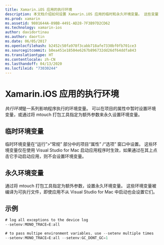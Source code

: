 ```yaml
---
title: Xamarin.iOS 应用的执行环境
description: 本文档介绍如何设置 Xamarin.iOS 应用的临时和永久环境变量。 这些变量可以在项目的属性中指定，也可以作为 mtouch 打包工具的额外参数进行指定。
ms.prod: xamarin
ms.assetid: 9801644A-89BB-4491-AD28-7F3B97D2CD62
ms.technology: xamarin-ios
author: davidortinau
ms.author: daortin
ms.date: 06/05/2017
ms.openlocfilehash: b2452c50fa978f3cabb718afe7330bf0fb701ce3
ms.sourcegitcommit: b0ea451e18504e6267b896732dd26df64ddfa843
ms.translationtype: HT
ms.contentlocale: zh-CN
ms.lasthandoff: 04/13/2020
ms.locfileid: "73030244"
---
```

# <a name="execution-environment-for-xamarinios-apps"></a>Xamarin.iOS 应用的执行环境

*执行环境*是一系列影响程序执行的环境变量。 可以在项目的属性中暂时设置环境变量，或通过将 mtouch 打包工具指定为额外参数来永久设置环境变量。

## <a name="temporary-environment-variables"></a>临时环境变量

临时环境变量在“运行”>“常规”  部分中的项目“属性”  /“选项”  窗口中设置。 这些环境变量仅在使用 Visual Studio for Mac 启动应用程序时生效，如果通过在其上点击它手动启动应用，则不会设置环境变量。

## <a name="permanent-environment-variables"></a>永久环境变量

通过将 mtouch 打包工具指定为额外参数，设置永久环境变量。 这些环境变量被编译为可执行文件，即使应用不从 Visual Studio for Mac 中启动也会设置它们。

## <a name="example"></a>示例

```csharp
# log all exceptions to the device log
--setenv:MONO_TRACE=E:all

# to pass multipe environment variables, use --setenv multiple times
--setenv:MONO_TRACE=E:all --setenv:GC_DONT_GC=1
```
